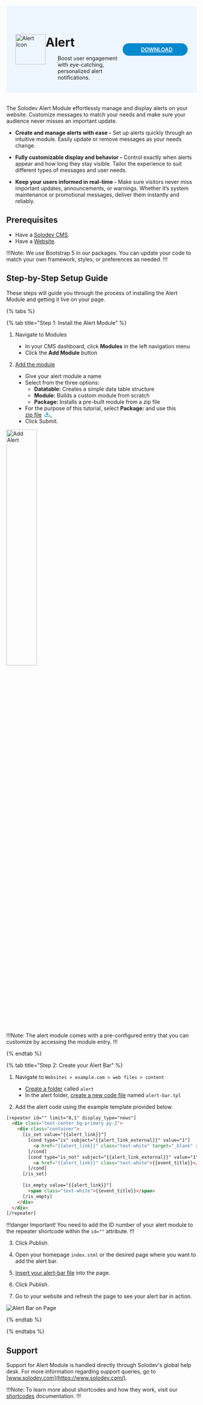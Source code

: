 #

<div style="display: flex; align-items: center; justify-content: space-between; padding: 2rem 1.5rem; margin-bottom: 2rem; background-color: #eef6ff;">
  <div style="display: flex; align-items: center; justify-content: start;">
    <img src="/static/images/icons/alert-icon.svg" alt="Alert Icon" style="width: 80px;">
    <div>
      <h1 style="margin-left: 0; font-size: 2rem; margin-bottom: 0.25rem;">Alert</h1>
      <p style="padding-left: 2rem; margin-bottom: 0;">Boost user engagement with eye-catching, personalized alert notifications.</p>
    </div>
  </div>
  <a href="https://solodev-alert.s3.us-east-1.amazonaws.com/releases/alert-latest.zip" style="background-color: #0488ce; color: #fff; padding: .5rem 2.5rem; border-radius: 20px; font-weight: 600; display: inline-flex;"><span style="padding-right: .5rem; display: inline-flex; align-items: center;"><svg xmlns="http://www.w3.org/2000/svg" viewBox="0 0 16 16" width="20" height="20" fill="#fff"><path d="M2.75 14A1.75 1.75 0 0 1 1 12.25v-2.5a.75.75 0 0 1 1.5 0v2.5c0 .138.112.25.25.25h10.5a.25.25 0 0 0 .25-.25v-2.5a.75.75 0 0 1 1.5 0v2.5A1.75 1.75 0 0 1 13.25 14Z"></path><path d="M7.25 7.689V2a.75.75 0 0 1 1.5 0v5.689l1.97-1.969a.749.749 0 1 1 1.06 1.06l-3.25 3.25a.749.749 0 0 1-1.06 0L4.22 6.78a.749.749 0 1 1 1.06-1.06l1.97 1.969Z"></path></svg></span>DOWNLOAD</a>
</div>

The Solodev Alert Module effortlessly manage and display alerts on your website. Customize messages to match your needs and make sure your audience never misses an important update.

- **Create and manage alerts with ease -** Set up alerts quickly through an intuitive module. Easily update or remove messages as your needs change.

- **Fully customizable display and behavior -** Control exactly when alerts appear and how long they stay visible. Tailor the experience to suit different types of messages and user needs.

- **Keep your users informed in real-time -** Make sure visitors never miss important updates, announcements, or warnings. Whether it’s system maintenance or promotional messages, deliver them instantly and reliably.

## Prerequisites

- Have a [Solodev CMS](/quickstart).
- Have a [Website](/workspace/websites/add-website/).

!!!Note: 
We use Bootstrap 5 in our packages. You can update your code to match your own framework, styles, or preferences as needed.
!!!

## Step-by-Step Setup Guide

These steps will guide you through the process of installing the Alert Module and getting it live on your page.

{% tabs %}

{% tab title="Step 1: Install the Alert Module" %}

1. Navigate to Modules
<ul style="padding-left: 50px;">
  <li>In your CMS dashboard, click <strong>Modules</strong> in the left navigation menu</li>
  <li>Click the <strong>Add Module</strong> button</li>
</ul>

2. [Add the module](/workspace/modules/add-module/)
<ul style="padding-left: 50px;">
  <li>Give your alert module a name</li>
  <li>Select from the three options:
    <ul>
      <li><strong>Datatable:</strong> Creates a simple data table structure</li>
      <li><strong>Module:</strong> Builds a custom module from scratch</li>
      <li><strong>Package:</strong> Installs a pre-built module from a zip file</li>
    </ul>
  </li>
  <li>For the purpose of this tutorial, select <strong>Package:</strong> and use this <a href="https://solodev-alert.s3.us-east-1.amazonaws.com/releases/alert-latest.zip" style="display: inline-flex; align-items: center;">zip file <svg xmlns="http://www.w3.org/2000/svg" viewBox="0 0 16 16" width="16" height="16" fill="#0488ce" style="margin-left: .4rem;"><path d="M2.75 14A1.75 1.75 0 0 1 1 12.25v-2.5a.75.75 0 0 1 1.5 0v2.5c0 .138.112.25.25.25h10.5a.25.25 0 0 0 .25-.25v-2.5a.75.75 0 0 1 1.5 0v2.5A1.75 1.75 0 0 1 13.25 14Z"></path><path d="M7.25 7.689V2a.75.75 0 0 1 1.5 0v5.689l1.97-1.969a.749.749 0 1 1 1.06 1.06l-3.25 3.25a.749.749 0 0 1-1.06 0L4.22 6.78a.749.749 0 1 1 1.06-1.06l1.97 1.969Z"></path></svg>.</a></li>
  <li>Click <span class="text-blue">Submit</span>.</li>
</ul>

<img src="/static/images/modules/alert/add-alert.jpg" alt="Add Alert" style="width: 40%; margin-bottom: 20px;">

!!!Note:
The alert module comes with a pre-configured entry that you can customize by accessing the module entry.
!!!

{% endtab %}

{% tab title="Step 2: Create your Alert Bar" %}

1. Navigate to `Websites > example.com > web files > content`
<ul style="padding-left: 50px;">
  <li><a href="/workspace/websites/folder/add-folder/">Create a folder</a> called <code>alert</code></li>
  <li>In the alert folder, <a href="/workspace/websites/folder/add-file/">create a new code file</a> named <code>alert-bar.tpl</code></li>
</ul>

2. Add the alert code using the example template provided below.

```html alert-bar.tpl
[repeater id="" limit="0,1" display_type="news"]
  <div class="text-center bg-primary py-2">
    <div class="container">
      [is_set value="{{alert_link}}"]
        [cond type="is" subject="{{alert_link_external}}" value="1"]
          <a href="{{alert_link}}" class="text-white" target="_blank" rel="noopener noreferrer">{{event_title}}</a>
        [/cond]
        [cond type="is_not" subject="{{alert_link_external}}" value="1"]
          <a href="{{alert_link}}" class="text-white">{{event_title}}</a>
        [/cond]
      [/is_set]
      
      [is_empty value="{{alert_link}}"]
        <span class="text-white">{{event_title}}</span>
      [/is_empty]
    </div>
  </div>
[/repeater]
```

<!-- {{{event_title}}} -->

!!!danger Important!
You need to add the ID number of your alert module to the repeater shortcode within the `id=""` attribute.
!!!

3. Click <span class="text-blue">Publish</span>.

4. Open your homepage `index.stml` or the desired page where you want to add the alert bar.

5. [Insert your alert-bar file](/workspace/websites/page/#add-a-file-to-page) into the page.

6. Click <span class="text-blue">Publish</span>.

7. Go to your website and refresh the page to see your alert bar in action.

<img src="/static/images/modules/alert/alert-bar.jpg" alt="Alert Bar on Page">

{% endtab %}

{% endtabs %}

## Support

Support for Alert Module is handled directly through Solodev's global help desk. For more information regarding support queries, go to [www.solodev.com](https://www.solodev.com/).

!!!Note:
To learn more about shortcodes and how they work, visit our [shortcodes](/shortcodes) documentation.
!!!